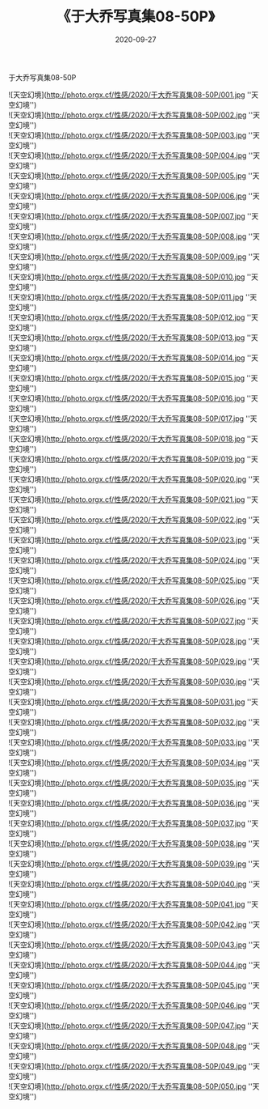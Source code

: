﻿---
layout: post
title:  《于大乔写真集08-50P》
date:   2020-09-27
img: http://photo.orgx.cf/性感/2020/于大乔写真集08-50P/000.jpg
tags: [美女, 性感, 泳衣]
---

于大乔写真集08-50P



![天空幻境](http://photo.orgx.cf/性感/2020/于大乔写真集08-50P/001.jpg ''天空幻境'') <br>
![天空幻境](http://photo.orgx.cf/性感/2020/于大乔写真集08-50P/002.jpg ''天空幻境'') <br>
![天空幻境](http://photo.orgx.cf/性感/2020/于大乔写真集08-50P/003.jpg ''天空幻境'') <br>
![天空幻境](http://photo.orgx.cf/性感/2020/于大乔写真集08-50P/004.jpg ''天空幻境'') <br>
![天空幻境](http://photo.orgx.cf/性感/2020/于大乔写真集08-50P/005.jpg ''天空幻境'') <br>
![天空幻境](http://photo.orgx.cf/性感/2020/于大乔写真集08-50P/006.jpg ''天空幻境'') <br>
![天空幻境](http://photo.orgx.cf/性感/2020/于大乔写真集08-50P/007.jpg ''天空幻境'') <br>
![天空幻境](http://photo.orgx.cf/性感/2020/于大乔写真集08-50P/008.jpg ''天空幻境'') <br>
![天空幻境](http://photo.orgx.cf/性感/2020/于大乔写真集08-50P/009.jpg ''天空幻境'') <br>
![天空幻境](http://photo.orgx.cf/性感/2020/于大乔写真集08-50P/010.jpg ''天空幻境'') <br>
![天空幻境](http://photo.orgx.cf/性感/2020/于大乔写真集08-50P/011.jpg ''天空幻境'') <br>
![天空幻境](http://photo.orgx.cf/性感/2020/于大乔写真集08-50P/012.jpg ''天空幻境'') <br>
![天空幻境](http://photo.orgx.cf/性感/2020/于大乔写真集08-50P/013.jpg ''天空幻境'') <br>
![天空幻境](http://photo.orgx.cf/性感/2020/于大乔写真集08-50P/014.jpg ''天空幻境'') <br>
![天空幻境](http://photo.orgx.cf/性感/2020/于大乔写真集08-50P/015.jpg ''天空幻境'') <br>
![天空幻境](http://photo.orgx.cf/性感/2020/于大乔写真集08-50P/016.jpg ''天空幻境'') <br>
![天空幻境](http://photo.orgx.cf/性感/2020/于大乔写真集08-50P/017.jpg ''天空幻境'') <br>
![天空幻境](http://photo.orgx.cf/性感/2020/于大乔写真集08-50P/018.jpg ''天空幻境'') <br>
![天空幻境](http://photo.orgx.cf/性感/2020/于大乔写真集08-50P/019.jpg ''天空幻境'') <br>
![天空幻境](http://photo.orgx.cf/性感/2020/于大乔写真集08-50P/020.jpg ''天空幻境'') <br>
![天空幻境](http://photo.orgx.cf/性感/2020/于大乔写真集08-50P/021.jpg ''天空幻境'') <br>
![天空幻境](http://photo.orgx.cf/性感/2020/于大乔写真集08-50P/022.jpg ''天空幻境'') <br>
![天空幻境](http://photo.orgx.cf/性感/2020/于大乔写真集08-50P/023.jpg ''天空幻境'') <br>
![天空幻境](http://photo.orgx.cf/性感/2020/于大乔写真集08-50P/024.jpg ''天空幻境'') <br>
![天空幻境](http://photo.orgx.cf/性感/2020/于大乔写真集08-50P/025.jpg ''天空幻境'') <br>
![天空幻境](http://photo.orgx.cf/性感/2020/于大乔写真集08-50P/026.jpg ''天空幻境'') <br>
![天空幻境](http://photo.orgx.cf/性感/2020/于大乔写真集08-50P/027.jpg ''天空幻境'') <br>
![天空幻境](http://photo.orgx.cf/性感/2020/于大乔写真集08-50P/028.jpg ''天空幻境'') <br>
![天空幻境](http://photo.orgx.cf/性感/2020/于大乔写真集08-50P/029.jpg ''天空幻境'') <br>
![天空幻境](http://photo.orgx.cf/性感/2020/于大乔写真集08-50P/030.jpg ''天空幻境'') <br>
![天空幻境](http://photo.orgx.cf/性感/2020/于大乔写真集08-50P/031.jpg ''天空幻境'') <br>
![天空幻境](http://photo.orgx.cf/性感/2020/于大乔写真集08-50P/032.jpg ''天空幻境'') <br>
![天空幻境](http://photo.orgx.cf/性感/2020/于大乔写真集08-50P/033.jpg ''天空幻境'') <br>
![天空幻境](http://photo.orgx.cf/性感/2020/于大乔写真集08-50P/034.jpg ''天空幻境'') <br>
![天空幻境](http://photo.orgx.cf/性感/2020/于大乔写真集08-50P/035.jpg ''天空幻境'') <br>
![天空幻境](http://photo.orgx.cf/性感/2020/于大乔写真集08-50P/036.jpg ''天空幻境'') <br>
![天空幻境](http://photo.orgx.cf/性感/2020/于大乔写真集08-50P/037.jpg ''天空幻境'') <br>
![天空幻境](http://photo.orgx.cf/性感/2020/于大乔写真集08-50P/038.jpg ''天空幻境'') <br>
![天空幻境](http://photo.orgx.cf/性感/2020/于大乔写真集08-50P/039.jpg ''天空幻境'') <br>
![天空幻境](http://photo.orgx.cf/性感/2020/于大乔写真集08-50P/040.jpg ''天空幻境'') <br>
![天空幻境](http://photo.orgx.cf/性感/2020/于大乔写真集08-50P/041.jpg ''天空幻境'') <br>
![天空幻境](http://photo.orgx.cf/性感/2020/于大乔写真集08-50P/042.jpg ''天空幻境'') <br>
![天空幻境](http://photo.orgx.cf/性感/2020/于大乔写真集08-50P/043.jpg ''天空幻境'') <br>
![天空幻境](http://photo.orgx.cf/性感/2020/于大乔写真集08-50P/044.jpg ''天空幻境'') <br>
![天空幻境](http://photo.orgx.cf/性感/2020/于大乔写真集08-50P/045.jpg ''天空幻境'') <br>
![天空幻境](http://photo.orgx.cf/性感/2020/于大乔写真集08-50P/046.jpg ''天空幻境'') <br>
![天空幻境](http://photo.orgx.cf/性感/2020/于大乔写真集08-50P/047.jpg ''天空幻境'') <br>
![天空幻境](http://photo.orgx.cf/性感/2020/于大乔写真集08-50P/048.jpg ''天空幻境'') <br>
![天空幻境](http://photo.orgx.cf/性感/2020/于大乔写真集08-50P/049.jpg ''天空幻境'') <br>
![天空幻境](http://photo.orgx.cf/性感/2020/于大乔写真集08-50P/050.jpg ''天空幻境'') <br>